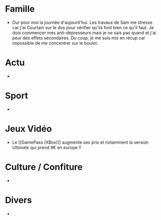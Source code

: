 # Famille
- Dur pour moi la journée d'aujourd'hui. Les travaux de Sam me stresse car j'ai Courtain sur le dos pour vérifier qu'ils font bien ce qu'il faut. Je dois commencer mes anti-dépresseurs mais je ne sais pas quand et j'ai peur des effets secondaires. Du coup, je me suis mis en récup car impossible de me concentrer sur le boulot.
# Actu
- 
# Sport
- 
# Jeux Vidéo
- Le [[GamePass (XBox)]] augmente ses prix et notamment la version Ultimate qui prend 9€ en europe !!
# Culture / Confiture
- 
# Divers
- 
